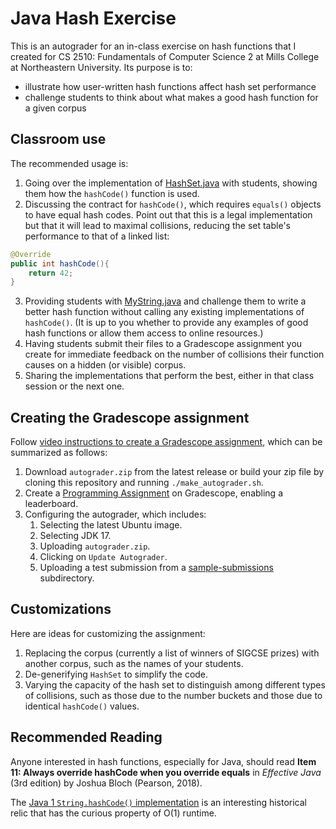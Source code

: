 # Java Hash Exercise

This is an autograder for an in-class exercise on hash functions that I created
for CS 2510: Fundamentals of Computer Science 2 at Mills College at Northeastern
University. Its purpose is to:

* illustrate how user-written hash functions affect hash set performance
* challenge students to think about what makes a good hash function for a given
  corpus

## Classroom use

The recommended usage is:

1. Going over the implementation of [HashSet.java](src/main/java/HashSet.java)
   with students, showing them how the `hashCode()` function is used.
2. Discussing the contract for `hashCode()`, which requires `equals()` objects
   to have equal hash codes. Point out that this is a legal implementation but
   that it will lead to maximal collisions, reducing the set table's performance
   to that of a linked list:

```java
@Override
public int hashCode(){
    return 42;
}
```

3. Providing students with [MyString.java](src/main/java/MyString.java) and
   challenge them to write a better hash function without calling any existing
   implementations of `hashCode()`. (It is up to you whether to provide any
   examples of good hash functions or allow them access to online resources.)
4. Having students submit their files to a Gradescope assignment you create for
   immediate feedback on the number of collisions their function causes on a
   hidden (or visible) corpus.
5. Sharing the implementations that perform the best, either in that class
   session or the next one.

## Creating the Gradescope assignment

Follow [video instructions to create a Gradescope
assignment](https://northeastern.hosted.panopto.com/Panopto/Pages/Viewer.aspx?id=e634c84d-611f-4958-a79e-b011012b70c5),
which can be summarized as follows:

1. Download `autograder.zip` from the latest release or build your zip file
   by cloning this repository and running `./make_autograder.sh`.
2. Create
   a [Programming Assignment](https://help.gradescope.com/article/ujutnle52h-instructor-assignment-programming)
   on Gradescope, enabling a leaderboard.
3. Configuring the autograder, which includes:
    1. Selecting the latest Ubuntu image.
    2. Selecting JDK 17.
    3. Uploading `autograder.zip`.
    4. Clicking on `Update Autograder`.
    5. Uploading a test submission from
       a [sample-submissions](sample-submissions)
       subdirectory.

## Customizations

Here are ideas for customizing the assignment:

1. Replacing the corpus (currently a list of winners of SIGCSE prizes) with
   another corpus, such as the names of your students.
2. De-generifying `HashSet` to simplify the code.
3. Varying the capacity of the hash set to distinguish among different types
   of collisions, such as those due to the number buckets and those due to
   identical `hashCode()` values.

## Recommended Reading

Anyone interested in hash functions, especially for Java, should read
**Item 11: Always override hashCode when you override equals** in
*Effective Java* (3rd edition) by Joshua Bloch (Pearson, 2018).

The [Java 1 `String.hashCode()` implementation](
https://github.com/barismeral/Java-JDK-1.0-src/blob/master/src/java/lang/String.java)
is an interesting historical relic that has the curious
property of O(1) runtime.
